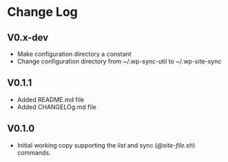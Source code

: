 # Change Log

## V0.x-dev
- Make configuration directory a constant
- Change configuration directory from ~/.wp-sync-util to ~/.wp-site-sync

## V0.1.1
- Added README.md file
- Added CHANGELOg.md file

## V0.1.0

- Initial working copy supporting the *list* and sync (*@site-file.sh*) commands.